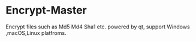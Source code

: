 # Encrypt-Master
Encrypt files such as Md5 Md4 Sha1 etc. powered by qt, support Windows ,macOS,Linux platfroms. 
